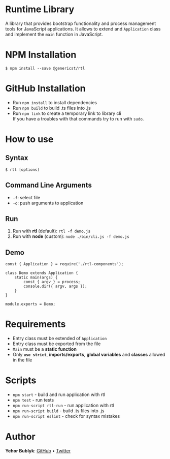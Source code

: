 # Runtime Library
A library that provides bootstrap functionality and process management tools for JavaScript applications.
It allows to extend and `Application` class and implement the `main` function in JavaScript.

# NPM Installation
```
$ npm install --save @genericst/rtl
```

# GitHub Installation
- Run `npm install` to install dependencies
- Run `npm build` to build .ts files into .js
- Run `npm link` to create a temporary link to library cli  
If you have a troubles with that commands try to run with `sudo`.

# How to use
## Syntax
```
$ rtl [options]
```

## Command Line Arguments
- `-f`: select file
- `-o`: push arguments to application

## Run
1. Run with **rtl** (default): `rtl -f demo.js`
2. Run with **node** (custom): `node ./bin/cli.js -f demo.js`

## Demo
```
const { Application } = require('./rtl-components');

class Demo extends Application {
    static main(args) {
        const { argv } = process;
        console.dir({ argv, args });
    }
}

module.exports = Demo;
```

# Requirements
- Entry class must be extended of `Application`
- Entry class must be exported from the file
- `Main` must be a **static function**
- Only **`use strict`**, **imports/exports**, **global variables** and **classes** allowed in the file


# Scripts
- `npm start` - build and run application with rtl
- `npm test` - run tests
- `npm run-script rtl-run` - run application with rtl
- `npm run-script build` - build .ts files into .js
- `npm run-script eslint` - check for syntax mistakes

# Author
**Yehor Bublyk**: [GitHub](https://github.com/yehorbk) • [Twitter](https://twitter.com/yehorbk)

